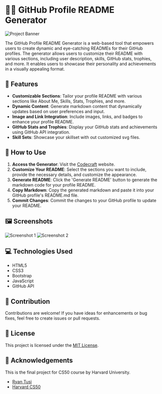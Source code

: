 # 👨‍💻 GitHub Profile README Generator

![Project Banner](images/banner.png)

The GitHub Profile README Generator is a web-based tool that empowers users to create dynamic and eye-catching READMEs for their GitHub profiles. The generator allows users to customize their README with various sections, including user description, skills, GitHub stats, trophies, and more. It enables users to showcase their personality and achievements in a visually appealing format.

## 🚀 Features

- **Customizable Sections**: Tailor your profile README with various sections like About Me, Skills, Stats, Trophies, and more.
- **Dynamic Content**: Generate markdown content that dynamically updates based on user preferences and input.
- **Image and Link Integration**: Include images, links, and badges to enhance your profile README.
- **GitHub Stats and Trophies**: Display your GitHub stats and achievements using GitHub API integration.
- **Skill Sets**: Showcase your skillset with out customized svg files.

## 📝 How to Use

1. **Access the Generator**: Visit the [Codecraft](https://your-generator-url.com) website.
2. **Customize Your README**: Select the sections you want to include, provide the necessary details, and customize the appearance.
3. **Generate README**: Click the 'Generate README' button to generate the markdown code for your profile README.
4. **Copy Markdown**: Copy the generated markdown and paste it into your GitHub profile's README.md file.
5. **Commit Changes**: Commit the changes to your GitHub profile to update your README.

## 🖼️ Screenshots

![Screenshot 1](images/screenshot1.png)
![Screenshot 2](images/screenshot2.png)

## 💻 Technologies Used

- HTML5
- CSS3
- Bootstrap
- JavaScript
- GitHub API

## 🤝 Contribution

Contributions are welcome! If you have ideas for enhancements or bug fixes, feel free to create issues or pull requests.

## 📄 License

This project is licensed under the [MIT License](LICENSE).

## 🙏 Acknowledgements

This is the final project for CS50 course by Harvard University.

- [Ryan Tusi](https://github.com/ryantusi/)
- [Harvard CS50](https://pll.harvard.edu/course/cs50-introduction-computer-science)
